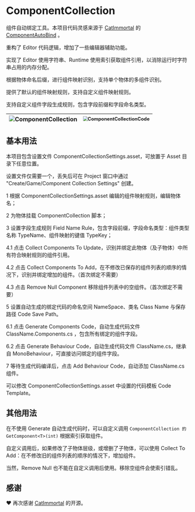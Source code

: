 # ComponentCollection

组件自动绑定工具。本项目代码灵感来源于 [CatImmortal](https://github.com/CatImmortal) 的 [ComponentAutoBind](https://github.com/CatImmortal/ComponentAutoBindTool) 。

重构了 Editor 代码逻辑，增加了一些编辑器辅助功能。

实现了 Editor 使用字符串、Runtime 使用索引获取组件引用，以消除运行时字符串占用的内存分配。

根据物体命名后缀，进行组件映射识别，支持单个物体的多组件识别。

提供了默认的组件映射规则，支持自定义组件映射规则。

支持自定义组件字段生成规则，包含字段前缀和字段命名类型。

| ![ComponentCollection](https://gitee.com/great1217/cdn/raw/master/images/ComponentCollection.jpg) | <img src="https://gitee.com/great1217/cdn/raw/master/images/ComponentCollectionCode.png" alt="ComponentCollectionCode" style="zoom:80%;" /> |
| ------------------------------------------------------------ | ------------------------------------------------------------ |

## 基本用法

本项目包含设置文件 ComponentCollectionSettings.asset，可放置于 Asset 目录下任意位置。

设置文件仅需要一个，丢失后可在 Project 窗口中通过 "Create/Game/Component Collection Settings" 创建。

1 根据 ComponentCollectionSettings.asset 编辑的组件映射规则，编辑物体名；

2 为物体挂载 ComponentCollection 脚本；

3 设置字段生成规则 Field Name Rule，包含字段前缀，字段命名类型：组件类型名称 TypeName、组件映射的键值 TypeKey；

4.1 点击 Collect Components To Update，识别并绑定此物体（及子物体）中所有符合映射规则的组件引用。

4.2 点击 Collect Components To Add，在不修改已保存的组件列表的顺序的情况下，识别并绑定增加的组件。（首次绑定不需要）

4.3 点击 Remove Null Component 移除组件列表中的空组件。（首次绑定不需要）

5 设置自动生成的绑定代码的命名空间 NameSpace、类名 Class Name 与保存路径 Code Save Path。

6.1 点击 Generate Components Code，自动生成代码文件 ClassName.Components.cs ，包含所有绑定的组件字段。

6.2 点击 Generate Behaviour Code，自动生成代码文件 ClassName.cs，继承自 MonoBehaviour，可直接访问绑定的组件字段。

7 等待生成代码编译后，点击 Add Behaviour Code，自动添加 ClassName.cs 组件。

可以修改 ComponentCollectionSettings.asset 中设置的代码模板 Code Template。

## 其他用法

在不使用 Generate 自动生成代码时，可以自定义调用 ```ComponentCollection 的 GetComponent<T>(int)``` 根据索引获取组件。

自定义调用后，如果修改了子物体层级，或增删了子物体，可以使用 Collect To Add：在不修改旧的组件列表的顺序的情况下，增加组件。

当然，Remove Null 也不能在自定义调用后使用。移除空组件会使索引错乱。

## 感谢

❤ 再次感谢 [CatImmortal](https://github.com/CatImmortal) 的开源。
